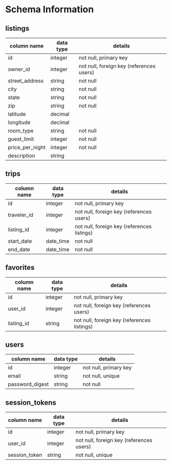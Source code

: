 # Schema Information

## listings
column name     | data type | details
----------------|-----------|-----------------------
id              | integer   | not null, primary key
owner_id        | integer   | not null, foreign key (references users)
street_address  | string    | not null
city            | string    | not null
state           | string    | not null
zip             | string    | not null
latitude        | decimal   |
longitude       | decimal   | 
room_type       | string    | not null
guest_limit     | integer   | not null
price_per_night | integer   | not null
description     | string    |

## trips
column name | data type | details
------------|-----------|-----------------------
id          | integer   | not null, primary key
traveler_id | integer   | not null, foreign key (references users)
listing_id  | integer   | not null, foreign key (references listngs)
start_date  | date_time | not null
end_date    | date_time | not null

## favorites
column name | data type | details
------------|-----------|-----------------------
id          | integer   | not null, primary key
user_id     | integer   | not null, foreign key (references users)
listing_id  | string    | not null, foreign key (references listings)

## users
column name     | data type | details
----------------|-----------|-----------------------
id              | integer   | not null, primary key
email           | string    | not null, unique
password_digest | string    | not null

## session_tokens
column name     | data type | details
----------------|-----------|-----------------------
id              | integer   | not null, primary key
user_id         | integer   | not null, foreign key (references users)
session_token   | string    | not null, unique

